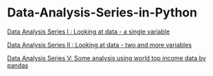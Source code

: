 # Data-Analysis-Series-in-Python

[Data Analysis Series I : Looking at data - a single variable](http://nbviewer.jupyter.org/github/yishi/Data-Analysis-Series-in-Python/blob/master/Data_Analysis_Series_I.ipynb)

[Data Analysis Series II : Looking at data - two and more variables](http://nbviewer.jupyter.org/github/yishi/Data-Analysis-Series-in-Python/blob/master/Data_Analysis_Series_II.ipynb)

[Data Analysis Series V: Some analysis using world top income data by pandas](http://nbviewer.jupyter.org/github/yishi/Data-Analysis-Series-in-Python/blob/master/Data_Analysis_Series_V.ipynb)
